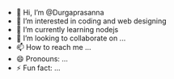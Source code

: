 - 👋 Hi, I’m @Durgaprasanna
- 👀 I’m interested in coding and web designing
- 🌱 I’m currently learning nodejs
- 💞️ I’m looking to collaborate on ...
- 📫 How to reach me ...
- 😄 Pronouns: ...
- ⚡ Fun fact: ...

<!---
Durgaprasanna18110/Durgaprasanna18110 is a ✨ special ✨ repository because its `README.md` (this file) appears on your GitHub profile.
You can click the Preview link to take a look at your changes.
--->
